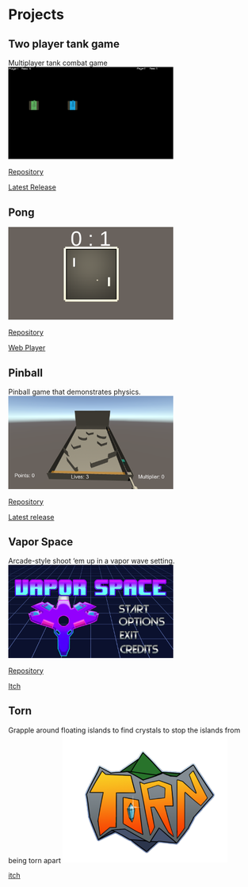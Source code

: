 # Projects

## Two player tank game
Multiplayer tank combat game
<img src="tankgame.png" width="333">

[Repository](https://github.com/seaneastin/Two-player-tank-game)

[Latest Release](https://github.com/seaneastin/Two-player-tank-game/releases)

## Pong

<img src="Pong.png" width="333">

[Repository](https://github.com/seaneastin/Pong)

[Web Player](https://seaneastin.github.io/Pong/player/)

## Pinball
Pinball game that demonstrates physics.
<img src="Pinball.png" width="333">

[Repository](https://github.com/seaneastin/Pinball)

[Latest release](https://github.com/seaneastin/Pinball/releases)

## Vapor Space
Arcade-style shoot ‘em up in a vapor wave setting.
<img src="Vapor Space.png" width="333">

[Repository](https://github.com/seaneastin/Vapor-Space)

[Itch](https://team-elec.itch.io/vapor-space)

## Torn
Grapple around floating islands to find crystals to stop the islands from  being torn apart
<img src=Torn.png width="333">

[itch](https://team-light.itch.io/torn)
